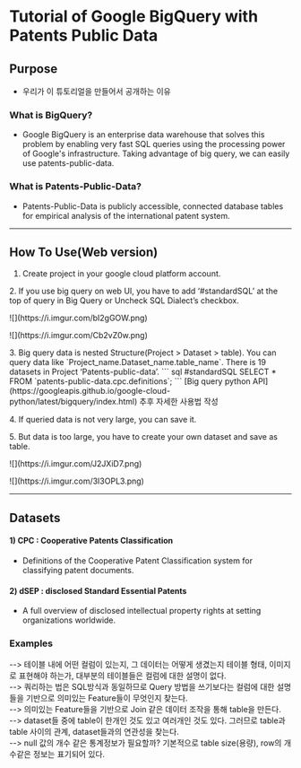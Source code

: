 # Tutorial of Google BigQuery with Patents Public Data

## Purpose
- 우리가 이 튜토리얼을 만들어서 공개하는 이유

### What is BigQuery?
- Google BigQuery is an enterprise data warehouse that solves this problem by enabling very fast SQL queries using the processing power of Google's infrastructure. Taking advantage of big query, we can easily use patents-public-data.

### What is Patents-Public-Data?
- Patents-Public-Data is publicly accessible, connected database tables for empirical analysis of the international patent system.
----------------------------------------------------
## How To Use(Web version)
1. Create project in your google cloud platform account.
<p>
2. If you use big query on web UI, you have to add ‘#standardSQL’ at the top of query in Big Query or Uncheck SQL Dialect’s <Use Legacy SQL> checkbox.  
<p></p>
![](https://i.imgur.com/bI2gGOW.png)
<p></P>
![](https://i.imgur.com/Cb2vZ0w.png)
<p></P>
3. Big query data is nested Structure(Project > Dataset > table).
You can query data like `Project_name.Dataset_name.table_name`.  
There is 19 datasets in Project ‘Patents-public-data’.  
``` sql
#standardSQL
SELECT * FROM `patents-public-data.cpc.definitions`;
```
[Big query python API](https://googleapis.github.io/google-cloud-python/latest/bigquery/index.html)  
추후 자세한 사용법 작성  
<p></p>
4. If queried data is not very large, you can save it.  
<p></p>
5. But data is too large, you have to create your own dataset and save as table.  
<p></p>
![](https://i.imgur.com/J2JXiD7.png)
<p></P>
![](https://i.imgur.com/3I3OPL3.png)


----------------------------------------------------
## Datasets
#### 1) CPC : Cooperative Patents Classification
- Definitions of the Cooperative Patent Classification system for classifying patent documents.

#### 2) dSEP : disclosed Standard Essential Patents
- A full overview of disclosed intellectual property rights at setting organizations worldwide.

### Examples

--> 테이블 내에 어떤 컬럼이 있는지, 그 데이터는 어떻게 생겼는지 테이블 형태, 이미지로 표현해야 하는가, 대부분의 테이블들은 컬럼에 대한 설명이 없다.   
--> 쿼리하는 법은 SQL방식과 동일하므로 Query 방법을 쓰기보다는 컬럼에 대한 설명들을 기반으로 의미있는 Feature들이 무엇인지 찾는다.  
--> 의미있는 Feature들을 기반으로 Join 같은 데이터 조작을 통해 table을 만든다.  
--> dataset들 중에 table이 한개인 것도 있고 여러개인 것도 있다. 그러므로 table과 table 사이의 관계, dataset들과의 연관성을 찾는다.  
--> null 값의 개수 같은 통계정보가 필요할까? 기본적으로 table size(용량), row의 개수같은 정보는 표기되어 있다.
